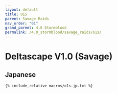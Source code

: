 ```yaml
---
layout: default
title: O1S
parent: Savage Raids
nav_order: "01"
grand_parent: 4.0 Stormblood
permalink: /4.0_stormblood/savage_raids/o1s/
---
```


# Deltascape V1.0 (Savage)

## Japanese
```
{% include_relative macros/o1s.jp.txt %}
```
